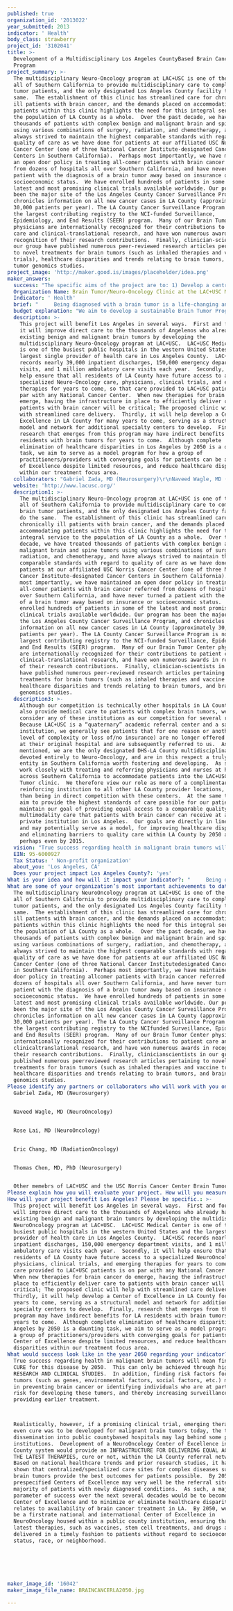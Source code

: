 ```yaml
---
published: true
organization_id: '2013022'
year_submitted: 2013
indicator: ' Health'
body_class: strawberry
project_id: '3102041'
title: >-
  Development of a Multidisciplinary Los Angeles CountyBased Brain Cancer
  Program 
project_summary: >-
  The multidisciplinary Neuro-Oncology program at LAC+USC is one of the few in
  all of Southern California to provide multidisciplinary care to complex brain
  tumor patients, and the only designated Los Angeles County facility to do the
  same.  The establishment of this clinic has streamlined care for chronically
  ill patients with brain cancer, and the demands placed on accommodating
  patients within this clinic highlights the need for this integral service to
  the population of LA County as a whole.  Over the past decade, we have treated
  thousands of patients with complex benign and malignant brain and spine tumors
  using various combinations of surgery, radiation, and chemotherapy, and have
  always strived to maintain the highest comparable standards with regard to
  quality of care as we have done for patients at our affiliated USC Norris
  Cancer Center (one of three National Cancer Institute-designated Cancer
  Centers in Southern California).  Perhaps most importantly, we have maintained
  an open door policy in treating all-comer patients with brain cancer referred
  from dozens of hospitals all over Southern California, and have never turned a
  patient with the diagnosis of a brain tumor away based on insurance or
  socioeconomic status.  We have enrolled hundreds of patients in some of the
  latest and most promising clinical trials available worldwide. Our program has
  been the major site of the Los Angeles County Cancer Surveillance Program, and
  chronicles information on all new cancer cases in LA County (approximately
  30,000 patients per year). The LA County Cancer Surveillance Program is now
  the largest contributing registry to the NCI-funded Surveillance,
  Epidemiology, and End Results (SEER) program.  Many of our Brain Tumor Center
  physicians are internationally recognized for their contributions to patient
  care and clinical-translational research, and have won numerous awards in
  recognition of their research contributions.  Finally, clinician-scientists in
  our group have published numerous peer-reviewed research articles pertaining
  to novel treatments for brain tumors (such as inhaled therapies and vaccine
  trials), healthcare disparities and trends relating to brain tumors, and brain
  tumor genomics studies.
project_image: 'http://maker.good.is/images/placeholder/idea.png'
maker_answers:
  success: "The specific aims of the project are to: 1) Develop a centralized, multidisciplinary center of excellence for brain tumor patients throughout Southern California at LAC+USC Medical Center, 2) Accommodate the increasing number of patient referrals to this program, 3) Increase clinical trial enrollment for patients with brain tumors, 4) Increase research output from this program.\r\n\r\nSuccess in these terms will be measured using very specific benchmarks according to each of these aims:\r\n1)\tWithin 1 year of funding, we aim to have an organized program consisting of a clinical program director, website with referral information and clinical trial information, and clinical outcomes database for prospective patient data entry.\r\n2)\tDuring the first year following funding, we will monitor and compare specific clinical outcomes in patients before and after implementation of the clinical program. These will include: Time from diagnosis to initiation of treatment, time to completion of chemotherapy and radiation treatment, progression-free survival, and overall survival.  In addition, the referral volume and overall clinical volume will be monitored.\r\n3)\tPatient Satisfaction: We will provide questionnaires to patients and allow them to rate their experience with the new multi-disciplinary program as compared to prior to initiation of the program.\r\n4)\tDuring the first 2 years following funding, we will monitor the number of patients enrolled in clinical trials, as well as the number of newly established clinical trials based out of this program.\r\n5)\tDuring the first 2 years following funding, we will monitor the number of research papers published and new grants obtained from LA2050 seed funds.\r\n"
  Organization Name: Brain Tumor/Neuro-Oncology Clinic at the LAC+USC Medical Center
  Indicator: ' Health'
  brief: "     Being diagnosed with a brain tumor is a life-changing and potentially harrowing experience that greatly affects patients and families alike.  The treatment of brain tumors is inherently complex, and requires streamlined management by a variety of healthcare practitioners (physicians, nurses, rehabilitation specialists, social workers, hospice workers, etc.)  Patients diagnosed with brain tumors are often young and otherwise healthy and productive members of society that may suddenly transition to requiring frequent and chronic care, resulting in reduced workforce participation and mandating a variety of additional support services.  The physical, financial, and emotional burdens on patients diagnosed with brain cancer, as well as their families, are further exacerbated when they are constrained by complex socioeconomic factors. \r\n\tNumerous studies have identified significant healthcare disparities with regard to access to care and treatment outcomes in brain tumor patients with lower socioeconomic or minority status, less education, and no insurance (Curry WT, Neurosurgery, 2010 and Mukherjee D, J Clin Neurosci, 2013).  For brain tumor patients with such disadvantages, following complex treatment regimens (such as chemotherapy, daily radiation therapy, or clinical trials) and navigating a complex healthcare system composed of fragmented clinics and/or hospitals or non-native languages can be especially disheartening.  These factors, coupled with the neurological deficits often caused by these tumors (such as paralysis or language/memory deficits) makes adherence to complex medical regimens even more of a struggle.  It is therefore no surprise that many patients with socioeconomic disadvantages receiving brain tumor care have a difficult time making all their appointments (often several per week), or adhering to physician recommendations, sometimes resulting in delays in time-sensitive care.  \r\n\tThe LA County+USC Medical Center is the largest public hospital in Southern California, serving as a safety net institution and providing quality healthcare to millions of underserved and indigent Angelenos and other U.S. and world citizens.  In January 2013, a group of Norris Comprehensive Cancer Center and Keck School of Medicine of USC physicians decided to form a multidisciplinary Brain Tumor/ Neuro-Oncology Clinic at LAC+USC in an attempt to streamline care for patients with complex primary brain tumors being treated at all LA County facilities.  The weekly LAC+USC Brain Tumor Clinic staffed by these physicians receives patient referrals from any LA County-DHS sites AND OTHER LA HOSPITALS, thus serving as the ONLY centralized multidisciplinary Neuro-Oncology clinic for LA county residents.  Patients have access to neurologists, neuro-oncologists, neurosurgeons, and radiation-oncologists during the SAME clinic visit, allowing the panel of physicians to discuss best-practice treatment options as a team, rather than fragmenting this care over several visits and potentially weeks or months.  Furthermore, the clinic allows ALL patients to access the same therapeutic clinical trials as first-rate private academic institutions and cancer centers, which is a factor that has independently been associated with prolonged survival in patients with brain cancer (Shahar T, J Clin Neurosci, 2012).  Although the Brain Tumor Clinic at LAC+USC was designed to accommodate a maximum of 12 patients per day, it is already overbooked to 15-18 patients per clinic for the next 3 months, demonstrating the dire need for this integral service in LA County.  \t\r\n\tOur primary aim is to develop a world-class multi-disciplinary Brain Tumor/Neuro-Oncology Center of Excellence that will provide all LA County patients, regardless of insurance status, race, or education level with the same access to quality care for years to come.  The development of a formal program at LAC+USC will ensure that this service is centralized at the County’s primary safety-net institution for decades.  Support from the LA2050 grant will be used to develop a LA County Neuro-Oncology Center of Excellence, support a clinical nursing navigator/coordinator, manage a prospective patient database, create a program website and referral system, and provide seed money for researching brain tumor genomics and healthcare disparities in patients with brain tumors.  \r\n     By 2050, the potential for healthcare delivery in complex medical problems such as brain tumors to become even more disparate is a sad but sobering reality.  Most indigent LA County patients with brain tumors do not have the luxury of visiting several practitioners or “shopping around” for their care.  The potential to establish a Brain Tumor Center of Excellence embedded in our County’s largest public medical center is likely to at least partially offset this disparity, and help ensure that all patients with brain tumors in LA have access to the same basic care, clinical trials, and rapidly-evolving therapies."
  budget explanation: "We aim to develop a sustainable Brain Tumor Program within 2 years following funding from the LA2050 grant.  The $100,000 will be implemented immediately to develop aspects of a program that will, over the next 1-2 years, allow the program to demonstrate improvement in several key benchmark indicators, increase clinical volume and ancillary support staff, and generate quality research, all in an effort to secure future independent grant and clinical trial support.  \r\n\r\nThe $100,000 will be allocated as follows:\r\n\r\n$30,000 will be used to support a nurse navigator/clinical program coordinator for 1 year. \r\n\r\n$20,000 will be used to develop a clinical patient database and database support system.\r\n\r\n$10,000 will be used to develop a DHS-LAC Brain Tumor and Neuro-Oncology website, to inform referring physicians and provide a means for patient referral.\r\n\r\n$40,000 will be used as seed money for LAC+USC based brain tumor research, focusing on brain tumor genomics and healthcare disparity research.  Brain tumor research will focus on genetic factors causing the development and progression of brain tumors such as glioblastoma multiforme, meningiomas, and others, and will be performed in collaboration with the USC Epigenome Center and Zilkha Neurogenetic Institute at USC.  Healthcare disparities research will focus on the National Inpatient Sample database and LA County Cancer Surveillance Program (which is based at USC), and identifying key barriers to equal healthcare access as well as cost-effectiveness research within these systems.  Funding will additionally be used to purchase data access and to support a biostatistician for these projects.\r\n"
  description: >-
    This project will benefit Los Angeles in several ways.  First and foremost,
    it will improve direct care to the thousands of Angelenos who already have
    existing benign and malignant brain tumors by developing the
    multidisciplinary Neuro-Oncology program at LAC+USC.  LAC+USC Medical Center
    is one of the busiest public hospitals in the western United States and the
    largest single provider of health care in Los Angeles County.  LAC+USC
    records nearly 39,000 inpatient discharges, 150,000 emergency department
    visits, and 1 million ambulatory care visits each year.  Secondly, it will
    help ensure that all residents of LA County have future access to a
    specialized Neuro-Oncology care, physicians, clinical trials, and emerging
    therapies for years to come, so that care provided to LAC+USC patients is on
    par with any National Cancer Center.  When new therapies for brain cancer do
    emerge, having the infrastructure in place to efficiently deliver care to
    patients with brain cancer will be critical; The proposed clinic will help
    with streamlined care delivery.  Thirdly, it will help develop a Center of
    Excellence in LA County for many years to come, serving as a structural
    model and network for additional specialty centers to develop.  Finally,
    research that emerges from this program may have indirect benefits for LA
    residents with brain tumors for years to come.  Although complete
    elimination of healthcare disparities in Los Angeles by 2050 is a daunting
    task, we aim to serve as a model program for how a group of
    practitioners/providers with converging goals for patients can be a Center
    of Excellence despite limited resources, and reduce healthcare disparities
    within our treatment focus area.  
  collaborators: "Gabriel Zada, MD (Neurosurgery)\r\nNaveed Wagle, MD (Neuro-Oncology)\r\nRose Lai, MD (Neuro-Oncology)\r\nEric Chang, MD (Radiation-Oncology)\r\nThomas Chen, MD, PhD (Neurosurgery)\r\nOther memebrs of LAC+USC and the USC Norris Cancer Center Brain Tumor Center"
  website: 'http://www.lacusc.org/'
  description1: >-
    The multidisciplinary Neuro-Oncology program at LAC+USC is one of the few in
    all of Southern California to provide multidisciplinary care to complex
    brain tumor patients, and the only designated Los Angeles County facility to
    do the same.  The establishment of this clinic has streamlined care for
    chronically ill patients with brain cancer, and the demands placed on
    accommodating patients within this clinic highlights the need for this
    integral service to the population of LA County as a whole.  Over the past
    decade, we have treated thousands of patients with complex benign and
    malignant brain and spine tumors using various combinations of surgery,
    radiation, and chemotherapy, and have always strived to maintain the highest
    comparable standards with regard to quality of care as we have done for
    patients at our affiliated USC Norris Cancer Center (one of three National
    Cancer Institute-designated Cancer Centers in Southern California).  Perhaps
    most importantly, we have maintained an open door policy in treating
    all-comer patients with brain cancer referred from dozens of hospitals all
    over Southern California, and have never turned a patient with the diagnosis
    of a brain tumor away based on insurance or socioeconomic status.  We have
    enrolled hundreds of patients in some of the latest and most promising
    clinical trials available worldwide. Our program has been the major site of
    the Los Angeles County Cancer Surveillance Program, and chronicles
    information on all new cancer cases in LA County (approximately 30,000
    patients per year). The LA County Cancer Surveillance Program is now the
    largest contributing registry to the NCI-funded Surveillance, Epidemiology,
    and End Results (SEER) program.  Many of our Brain Tumor Center physicians
    are internationally recognized for their contributions to patient care and
    clinical-translational research, and have won numerous awards in recognition
    of their research contributions.  Finally, clinician-scientists in our group
    have published numerous peer-reviewed research articles pertaining to novel
    treatments for brain tumors (such as inhaled therapies and vaccine trials),
    healthcare disparities and trends relating to brain tumors, and brain tumor
    genomics studies.
  description3: >-
    Although our competition is technically other hospitals in LA County who
    also provide medical care to patients with complex brain tumors, we do not
    consider any of these institutions as our competition for several reasons. 
    Because LAC+USC is a “quaternary” academic referral center and a safety-net
    institution, we generally see patients that for one reason or another (i.e.
    level of complexity or loss of/no insurance) are no longer offered treatment
    at their original hospital and are subsequently referred to us.  As
    mentioned, we are the only designated DHS-LA County multidisciplinary clinic
    devoted entirely to Neuro-Oncology, and are in this respect a truly unique
    entity in Southern California worth fostering and developing.  As such, we
    work closely with treating and referring physicians and nurses at hospitals
    across Southern California to accommodate patients into the LAC+USC Brain
    Tumor clinic.  We therefore view our role as more of a complimentary and
    reinforcing institution to all other LA County provider locations, rather
    than being in direct competition with these centers.  At the same time, we
    aim to provide the highest standards of care possible for our patients, and
    maintain our goal of providing equal access to a comparable quality of
    multimodality care that patients with brain cancer can receive at any
    private institution in Los Angeles.  Our goals are directly in line with,
    and may potentially serve as a model, for improving healthcare disparities
    and eliminating barriers to quality care within LA County by 2050 and
    perhaps even by 2015.
  vision: "True success regarding health in malignant brain tumors will mean finding a CURE for this disease by 2050.  This can only be achieved through high-quality RESEARCH AND CLINICAL STUDIES.  In addition, finding risk factors for brain tumors (such as genes, environmental factors, social factors, etc.) may help in preventing brain cancer or identifying individuals who are at particular risk for developing these tumors, and thereby increasing surveillance and providing earlier treatment.  \r\nRealistically, however, if a promising clinical trial, emerging therapy, or even cure was to be developed for malignant brain tumors today, the time to dissemination into public county-based hospitals may lag behind some private institutions.  Development of a Neuro-Oncology Center of Excellence in the LA County system would provide an INFRASTRUCTURE FOR DELIVERING EQUAL ACCESS TO THE LATEST THERAPIES, cure or not, within the LA County referral network. Based on national healthcare trends and prior research studies, it has been shown that centralized/specialized care sites for complex diseases such as brain tumors provide the best outcomes for patients possible.  By 2050, prespecified Centers of Excellence may very well be the referral sites for a majority of patients with newly diagnosed conditions.  As such, a major parameter of success over the next several decades would be to become such a Center of Excellence and to minimize or eliminate healthcare disparity as it relates to availability of brain cancer treatment in LA.  By 2050, we aim to be a first-rate national and international Center of Excellence in Neuro-Oncology housed within a public county institution, ensuring that the latest therapies, such as vaccines, stem cell treatments, and drugs are delivered in a timely fashion to patients without regard to socioeconomic status, race, or neighborhood.\r\n\r\n"
  EIN: 95-6000927
  Tax Status: ' Non-profit organization'
  about_you: 'Los Angeles, CA'
  Does your project impact Los Angeles County?: 'yes'
What is your idea and how will it impact your indicator?: "     Being diagnosed with a brain tumor is a lifechanging and potentially harrowing experience that greatly affects patients and families alike.  The treatment of brain tumors is inherently complex, and requires streamlined management by a variety of healthcare practitioners (physicians, nurses, rehabilitation specialists, social workers, hospice workers, etc.)  Patients diagnosed with brain tumors are often young and otherwise healthy and productive members of society that may suddenly transition to requiring frequent and chronic care, resulting in reduced workforce participation and mandating a variety of additional support services.  The physical, financial, and emotional burdens on patients diagnosed with brain cancer, as well as their families, are further exacerbated when they are constrained by complex socioeconomic factors. \n\n\n\tNumerous studies have identified significant healthcare disparities with regard to access to care and treatment outcomes in brain tumor patients with lower socioeconomic or minority status, less education, and no insurance (Curry WT, Neurosurgery, 2010 and Mukherjee D, J Clin Neurosci, 2013).  For brain tumor patients with such disadvantages, following complex treatment regimens (such as chemotherapy, daily radiation therapy, or clinical trials) and navigating a complex healthcare system composed of fragmented clinics and/or hospitals or nonnative languages can be especially disheartening.  These factors, coupled with the neurological deficits often caused by these tumors (such as paralysis or language/memory deficits) makes adherence to complex medical regimens even more of a struggle.  It is therefore no surprise that many patients with socioeconomic disadvantages receiving brain tumor care have a difficult time making all their appointments (often several per week), or adhering to physician recommendations, sometimes resulting in delays in timesensitive care.  \n\n\n\tThe LA County+USC Medical Center is the largest public hospital in Southern California, serving as a safety net institution and providing quality healthcare to millions of underserved and indigent Angelenos and other U.S. and world citizens.  In January 2013, a group of Norris Comprehensive Cancer Center and Keck School of Medicine of USC physicians decided to form a multidisciplinary Brain Tumor/ NeuroOncology Clinic at LAC+USC in an attempt to streamline care for patients with complex primary brain tumors being treated at all LA County facilities.  The weekly LAC+USC Brain Tumor Clinic staffed by these physicians receives patient referrals from any LA CountyDHS sites AND OTHER LA HOSPITALS, thus serving as the ONLY centralized multidisciplinary NeuroOncology clinic for LA county residents.  Patients have access to neurologists, neurooncologists, neurosurgeons, and radiationoncologists during the SAME clinic visit, allowing the panel of physicians to discuss bestpractice treatment options as a team, rather than fragmenting this care over several visits and potentially weeks or months.  Furthermore, the clinic allows ALL patients to access the same therapeutic clinical trials as firstrate private academic institutions and cancer centers, which is a factor that has independently been associated with prolonged survival in patients with brain cancer (Shahar T, J Clin Neurosci, 2012).  Although the Brain Tumor Clinic at LAC+USC was designed to accommodate a maximum of 12 patients per day, it is already overbooked to 1518 patients per clinic for the next 3 months, demonstrating the dire need for this integral service in LA County.  \t\n\n\n\tOur primary aim is to develop a worldclass multidisciplinary Brain Tumor/NeuroOncology Center of Excellence that will provide all LA County patients, regardless of insurance status, race, or education level with the same access to quality care for years to come.  The development of a formal program at LAC+USC will ensure that this service is centralized at the County’s primary safetynet institution for decades.  Support from the LA2050 grant will be used to develop a LA County NeuroOncology Center of Excellence, support a clinical nursing navigator/coordinator, manage a prospective patient database, create a program website and referral system, and provide seed money for researching brain tumor genomics and healthcare disparities in patients with brain tumors.  \n\n\n     By 2050, the potential for healthcare delivery in complex medical problems such as brain tumors to become even more disparate is a sad but sobering reality.  Most indigent LA County patients with brain tumors do not have the luxury of visiting several practitioners or “shopping around” for their care.  The potential to establish a Brain Tumor Center of Excellence embedded in our County’s largest public medical center is likely to at least partially offset this disparity, and help ensure that all patients with brain tumors in LA have access to the same basic care, clinical trials, and rapidlyevolving therapies."
What are some of your organization’s most important achievements to date?: >-
  The multidisciplinary NeuroOncology program at LAC+USC is one of the few in
  all of Southern California to provide multidisciplinary care to complex brain
  tumor patients, and the only designated Los Angeles County facility to do the
  same.  The establishment of this clinic has streamlined care for chronically
  ill patients with brain cancer, and the demands placed on accommodating
  patients within this clinic highlights the need for this integral service to
  the population of LA County as a whole.  Over the past decade, we have treated
  thousands of patients with complex benign and malignant brain and spine tumors
  using various combinations of surgery, radiation, and chemotherapy, and have
  always strived to maintain the highest comparable standards with regard to
  quality of care as we have done for patients at our affiliated USC Norris
  Cancer Center (one of three National Cancer Institutedesignated Cancer Centers
  in Southern California).  Perhaps most importantly, we have maintained an open
  door policy in treating allcomer patients with brain cancer referred from
  dozens of hospitals all over Southern California, and have never turned a
  patient with the diagnosis of a brain tumor away based on insurance or
  socioeconomic status.  We have enrolled hundreds of patients in some of the
  latest and most promising clinical trials available worldwide. Our program has
  been the major site of the Los Angeles County Cancer Surveillance Program, and
  chronicles information on all new cancer cases in LA County (approximately
  30,000 patients per year). The LA County Cancer Surveillance Program is now
  the largest contributing registry to the NCIfunded Surveillance, Epidemiology,
  and End Results (SEER) program.  Many of our Brain Tumor Center physicians are
  internationally recognized for their contributions to patient care and
  clinicaltranslational research, and have won numerous awards in recognition of
  their research contributions.  Finally, clinicianscientists in our group have
  published numerous peerreviewed research articles pertaining to novel
  treatments for brain tumors (such as inhaled therapies and vaccine trials),
  healthcare disparities and trends relating to brain tumors, and brain tumor
  genomics studies.
Please identify any partners or collaborators who will work with you on this project.: |-
  Gabriel Zada, MD (Neurosurgery)


  Naveed Wagle, MD (NeuroOncology)


  Rose Lai, MD (NeuroOncology)


  Eric Chang, MD (RadiationOncology)


  Thomas Chen, MD, PhD (Neurosurgery)


  Other memebrs of LAC+USC and the USC Norris Cancer Center Brain Tumor Center
Please explain how you will evaluate your project. How will you measure success?: "The specific aims of the project are to: 1) Develop a centralized, multidisciplinary center of excellence for brain tumor patients throughout Southern California at LAC+USC Medical Center, 2) Accommodate the increasing number of patient referrals to this program, 3) Increase clinical trial enrollment for patients with brain tumors, 4) Increase research output from this program.\n\n\n\n\n\nSuccess in these terms will be measured using very specific benchmarks according to each of these aims:\n\n\n1)\tWithin 1 year of funding, we aim to have an organized program consisting of a clinical program director, website with referral information and clinical trial information, and clinical outcomes database for prospective patient data entry.\n\n\n2)\tDuring the first year following funding, we will monitor and compare specific clinical outcomes in patients before and after implementation of the clinical program. These will include: Time from diagnosis to initiation of treatment, time to completion of chemotherapy and radiation treatment, progressionfree survival, and overall survival.  In addition, the referral volume and overall clinical volume will be monitored.\n\n\n3)\tPatient Satisfaction: We will provide questionnaires to patients and allow them to rate their experience with the new multidisciplinary program as compared to prior to initiation of the program.\n\n\n4)\tDuring the first 2 years following funding, we will monitor the number of patients enrolled in clinical trials, as well as the number of newly established clinical trials based out of this program.\n\n\n5)\tDuring the first 2 years following funding, we will monitor the number of research papers published and new grants obtained from LA2050 seed funds.\n\n\n"
How will your project benefit Los Angeles? Please be specific.: >-
  This project will benefit Los Angeles in several ways.  First and foremost, it
  will improve direct care to the thousands of Angelenos who already have
  existing benign and malignant brain tumors by developing the multidisciplinary
  NeuroOncology program at LAC+USC.  LAC+USC Medical Center is one of the
  busiest public hospitals in the western United States and the largest single
  provider of health care in Los Angeles County.  LAC+USC records nearly 39,000
  inpatient discharges, 150,000 emergency department visits, and 1 million
  ambulatory care visits each year.  Secondly, it will help ensure that all
  residents of LA County have future access to a specialized NeuroOncology care,
  physicians, clinical trials, and emerging therapies for years to come, so that
  care provided to LAC+USC patients is on par with any National Cancer Center. 
  When new therapies for brain cancer do emerge, having the infrastructure in
  place to efficiently deliver care to patients with brain cancer will be
  critical; The proposed clinic will help with streamlined care delivery. 
  Thirdly, it will help develop a Center of Excellence in LA County for many
  years to come, serving as a structural model and network for additional
  specialty centers to develop.  Finally, research that emerges from this
  program may have indirect benefits for LA residents with brain tumors for
  years to come.  Although complete elimination of healthcare disparities in Los
  Angeles by 2050 is a daunting task, we aim to serve as a model program for how
  a group of practitioners/providers with converging goals for patients can be a
  Center of Excellence despite limited resources, and reduce healthcare
  disparities within our treatment focus area.  
What would success look like in the year 2050 regarding your indicator?: >+
  True success regarding health in malignant brain tumors will mean finding a
  CURE for this disease by 2050.  This can only be achieved through highquality
  RESEARCH AND CLINICAL STUDIES.  In addition, finding risk factors for brain
  tumors (such as genes, environmental factors, social factors, etc.) may help
  in preventing brain cancer or identifying individuals who are at particular
  risk for developing these tumors, and thereby increasing surveillance and
  providing earlier treatment.  



  Realistically, however, if a promising clinical trial, emerging therapy, or
  even cure was to be developed for malignant brain tumors today, the time to
  dissemination into public countybased hospitals may lag behind some private
  institutions.  Development of a NeuroOncology Center of Excellence in the LA
  County system would provide an INFRASTRUCTURE FOR DELIVERING EQUAL ACCESS TO
  THE LATEST THERAPIES, cure or not, within the LA County referral network.
  Based on national healthcare trends and prior research studies, it has been
  shown that centralized/specialized care sites for complex diseases such as
  brain tumors provide the best outcomes for patients possible.  By 2050,
  prespecified Centers of Excellence may very well be the referral sites for a
  majority of patients with newly diagnosed conditions.  As such, a major
  parameter of success over the next several decades would be to become such a
  Center of Excellence and to minimize or eliminate healthcare disparity as it
  relates to availability of brain cancer treatment in LA.  By 2050, we aim to
  be a firstrate national and international Center of Excellence in
  NeuroOncology housed within a public county institution, ensuring that the
  latest therapies, such as vaccines, stem cell treatments, and drugs are
  delivered in a timely fashion to patients without regard to socioeconomic
  status, race, or neighborhood.






maker_image_id: '16042'
maker_image_file_name: BRAINCANCERLA2050.jpg

---
```


